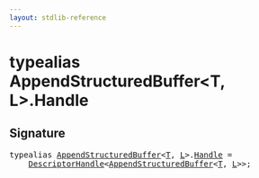 ```yaml
---
layout: stdlib-reference
---
```


# typealias AppendStructuredBuffer\<T, L\>\.Handle

## Signature

<pre>
<span class='code_keyword'>typealias</span> <a href="../types/appendstructuredbuffer-06g/index.html" class="code_type">AppendStructuredBuffer</a>&lt;<a href="../types/appendstructuredbuffer-06g/index.html#typeparam-T" class="code_type">T</a>, <a href="../types/appendstructuredbuffer-06g/index.html#typeparam-L" class="code_type">L</a>&gt;.<a href="handle-0.html" class="code_type">Handle</a> = 
    <a href="../types/descriptorhandle-0a/index.html" class="code_type">DescriptorHandle</a>&lt;<a href="../types/appendstructuredbuffer-06g/index.html" class="code_type">AppendStructuredBuffer</a>&lt;<a href="../types/appendstructuredbuffer-06g/index.html#typeparam-T" class="code_type">T</a>, <a href="../types/appendstructuredbuffer-06g/index.html#typeparam-L" class="code_type">L</a>&gt;&gt;;
</pre>

